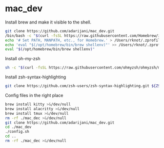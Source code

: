 # mac_dev

Install brew and make it visible to the shell.
```sh
git clone https://github.com/adarijani/mac_dev.git
/bin/bash -c "$(curl -fsSL https://raw.githubusercontent.com/Homebrew/install/HEAD/install.sh)"
echo '# Set PATH, MANPATH, etc., for Homebrew.' > /Users/rknot/.zprofile
echo 'eval "$(/opt/homebrew/bin/brew shellenv)"' >> /Users/rknot/.zprofile
eval "$(/opt/homebrew/bin/brew shellenv)"
```
Install oh-my-zsh
```sh
sh -c "$(curl -fsSL https://raw.githubusercontent.com/ohmyzsh/ohmyzsh/master/tools/install.sh)"
```
Install zsh-syntax-highlighting
```sh
git clone https://github.com/zsh-users/zsh-syntax-highlighting.git ${ZSH_CUSTOM:-~/.oh-my-zsh/custom}/plugins/zsh-syntax-highlighting
```
Config files in the right place
```sh
brew install kitty >&/dev/null
brew install alacritty >&/dev/null
brew install tmux >&/dev/null
rm -rf ./mac_dec >&/dev/null
git clone https://github.com/adarijani/mac_dev.git
cd ./mac_dev
./config.sh
cd ..
rm -rf ./mac_dec >&/dev/null
```
